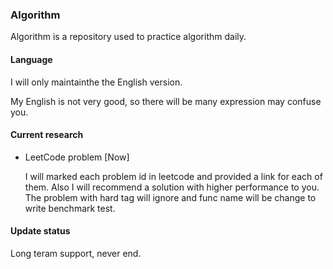 ### Algorithm

Algorithm is a repository used to practice algorithm daily.

#### Language

I will only maintainthe the English version.

My English is not very good, so there will be many expression may confuse you.

#### Current research

* LeetCode problem [Now]

  I will marked each problem id in leetcode and provided a link for each of them.
  Also I will recommend a solution with higher performance to you.
  The problem with hard tag will ignore and func name will be change to write benchmark test.

#### Update status

Long teram support, never end.

